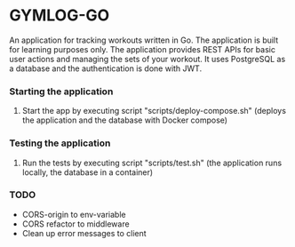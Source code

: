 # GYMLOG-GO

An application for tracking workouts written in Go. The application is built for learning purposes only. The application provides REST APIs for basic user actions and managing the sets of your workout. It uses PostgreSQL as a database and the authentication is done with JWT.

### Starting the application

1. Start the app by executing script "scripts/deploy-compose.sh" (deploys the application and the database with Docker compose)

### Testing the application

1. Run the tests by executing script "scripts/test.sh" (the application runs locally, the database in a container)

### TODO

- CORS-origin to env-variable
- CORS refactor to middleware
- Clean up error messages to client
